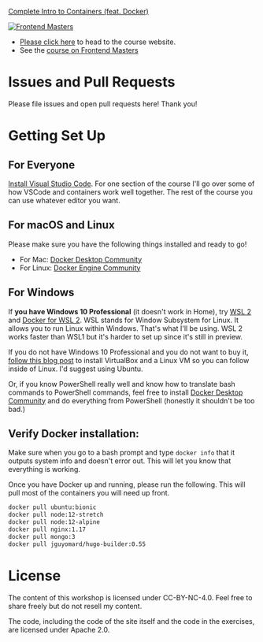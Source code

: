 [Complete Intro to Containers (feat. Docker)][course]

[![Frontend Masters](/lessons/images/FrontendMastersLogo.png)][fem]

- [Please click here][website] to head to the course website.
- See the [course on Frontend Masters][course]

# Issues and Pull Requests

Please file issues and open pull requests here! Thank you!

# Getting Set Up

## For Everyone

[Install Visual Studio Code](https://code.visualstudio.com). For one section of the course I'll go over some of how VSCode and containers work well together. The rest of the course you can use whatever editor you want.

## For macOS and Linux

Please make sure you have the following things installed and ready to go!

- For Mac: [Docker Desktop Community](https://www.docker.com/products/docker-desktop)
- For Linux: [Docker Engine Community](https://docs.docker.com/install/linux/docker-ce/ubuntu/)

## For Windows

If **you have Windows 10 Professional** (it doesn't work in Home), try [WSL 2](https://docs.microsoft.com/en-us/windows/wsl/wsl2-install) and [Docker for WSL 2](https://docs.docker.com/docker-for-windows/wsl-tech-preview/). WSL stands for Window Subsystem for Linux. It allows you to run Linux within Windows. That's what I'll be using. WSL 2 works faster than WSL1 but it's harder to set up since it's still in preview.

If you do not have Windows 10 Professional and you do not want to buy it, [follow this blog post](https://medium.com/@mbyfieldcameron/docker-on-windows-10-home-edition-c186c538dff3) to install VirtualBox and a Linux VM so you can follow inside of Linux. I'd suggest using Ubuntu.

Or, if you know PowerShell really well and know how to translate bash commands to PowerShell commands, feel free to install [Docker Desktop Community](https://www.docker.com/products/docker-desktop) and do everything from PowerShell (honestly it shouldn't be too bad.)

## Verify Docker installation:

Make sure when you go to a bash prompt and type `docker info` that it outputs system info and doesn't error out. This will let you know that everything is working.

Once you have Docker up and running, please run the following. This will pull most of the containers you will need up front.

```bash
docker pull ubuntu:bionic
docker pull node:12-stretch
docker pull node:12-alpine
docker pull nginx:1.17
docker pull mongo:3
docker pull jguyomard/hugo-builder:0.55
```

# License

The content of this workshop is licensed under CC-BY-NC-4.0. Feel free to share freely but do not resell my content.

The code, including the code of the site itself and the code in the exercises, are licensed under Apache 2.0.

[website]: https://btholt.github.io/complete-intro-to-containers/
[fem]: https://www.frontendmasters.com
[course]: https://frontendmasters.com/courses/complete-intro-containers/